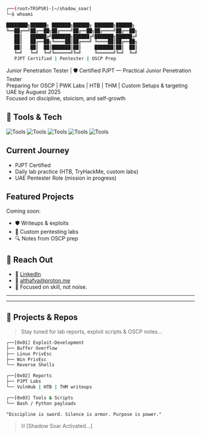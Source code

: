 ```bash
┌──(root💀TRSPSR)-[~/shadow_soar]
└─$ whoami

████████╗██████╗ ███████╗██████╗ ███████╗██████╗ 
╚══██╔══╝██╔══██╗██╔════╝██╔══██╗██╔════╝██╔══██╗
   ██║   ██████╔╝███████╗██████╔╝███████╗██████╔╝
   ██║   ██╔══██╗╚════██║██╔═══╝ ╚════██║██╔══██╗
   ██║   ██║  ██║███████║██║     ███████║██║  ██║
   ╚═╝   ╚═╝  ╚═╝╚══════╝╚═╝     ╚══════╝╚═╝  ╚═╝
   PJPT Certified | Pentester | OSCP Prep
```

 Junior Penetration Tester | 🛡️ Certified PJPT — Practical Junior Penetration Tester  
 Preparing for OSCP | PWK Labs | HTB | THM | Custom Setups & targeting UAE by Auguest 2025  
 Focused on discipline, stoicism, and self-growth

## 🧰 Tools & Tech
![Tools](https://img.shields.io/badge/Tools-Burp--Suite-blueviolet) ![Tools](https://img.shields.io/badge/Nmap-informational) ![Tools](https://img.shields.io/badge/Metasploit-659AD2?style=for-the-badge&logo=metasploit&logoColor=white) ![Tools](https://img.shields.io/badge/Netcat-lightgrey) ![Tools](https://img.shields.io/badge/Linux-333333?style=flat&logo=linux)

## Current Journey
-  PJPT Certified
-  Daily lab practice (HTB, TryHackMe, custom labs)
-  UAE Pentester Role (mission in progress)

## Featured Projects
Coming soon:
- 🛡️ Writeups & exploits
- 🧪 Custom pentesting labs
- 🔍 Notes from OSCP prep


## 🔗 Reach Out
- 💼 [LinkedIn](#)
- 📧 althafva@proton.me
- 🧠 Focused on skill, not noise.

---



---

## 🧪 Projects & Repos
> Stay tuned for lab reports, exploit scripts & OSCP notes...

```bash
┌──[0x01] Exploit-Development
├── Buffer Overflow
├── Linux PrivEsc
├── Win PrivEsc
└── Reverse Shells

┌──[0x02] Reports
├── PJPT Labs
└── VulnHub | HTB | THM writeups

┌──[0x03] Tools & Scripts
└── Bash / Python payloads
```

```
"Discipline is sword. Silence is armor. Purpose is power."
```

> ⛓️ [Shadow Soar Activated...]

